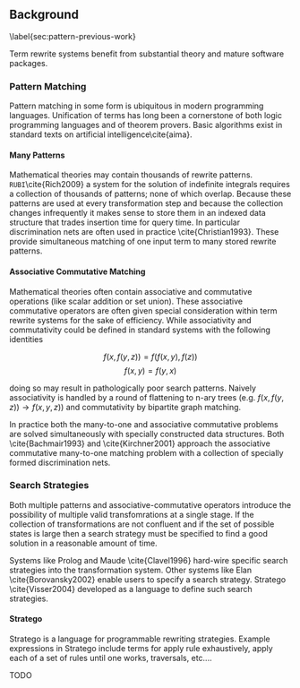 
Background
----------

\label{sec:pattern-previous-work}

Term rewrite systems benefit from substantial theory and mature software packages.

### Pattern Matching

Pattern matching in some form is ubiquitous in modern programming languages.  Unification of terms has long been a cornerstone of both logic programming languages and of theorem provers.  Basic algorithms exist in standard texts on artificial intelligence\cite{aima}.


#### Many Patterns

Mathematical theories may contain thousands of rewrite patterns.  `RUBI`\cite{Rich2009} a system for the solution of indefinite integrals requires a collection of thousands of patterns; none of which overlap.  Because these patterns are used at every transformation step and because the collection changes infrequently it makes sense to store them in an indexed data structure that trades insertion time for query time.  In particular discrimination nets are often used in practice \cite{Christian1993}.  These provide simultaneous matching of one input term to many stored rewrite patterns.


#### Associative Commutative Matching

Mathematical theories often contain associative and commutative operations (like scalar addition or set union).  These associative commutative operators are often given special consideration within term rewrite systems for the sake of efficiency.  While associativity and commutativity could be defined in standard systems with the following identities 

$$ f(x, f(y, z)) = f(f(x, y), f(z)) $$
$$ f(x, y) = f(y, x) $$

doing so may result in pathologically poor search patterns.  Naively associativity is handled by a round of flattening to n-ary trees (e.g. $f(x, f(y, z)) \rightarrow f(x, y, z)$) and commutativity by bipartite graph matching.

In practice both the many-to-one and associative commutative problems are solved simultaneously with specially constructed data structures.  Both \cite{Bachmair1993} and \cite{Kirchner2001} approach the associative commutative many-to-one matching problem with a collection of specially formed discrimination nets.


### Search Strategies

Both multiple patterns and associative-commutative operators introduce the possibility of multiple valid transfomrations at a single stage.  If the collection of transformations are not confluent and if the set of possible states is large then a search strategy must be specified to find a good solution in a reasonable amount of time.

Systems like Prolog and Maude \cite{Clavel1996} hard-wire specific search strategies into the transformation system.  Other systems like Elan \cite{Borovansky2002} enable users to specify a search strategy.  Stratego \cite{Visser2004} developed as a language to define such search strategies.

#### Stratego

Stratego is a language for programmable rewriting strategies.  Example expressions in Stratego include terms for apply rule exhaustively, apply each of a set of rules until one works, traversals, etc....  

TODO
